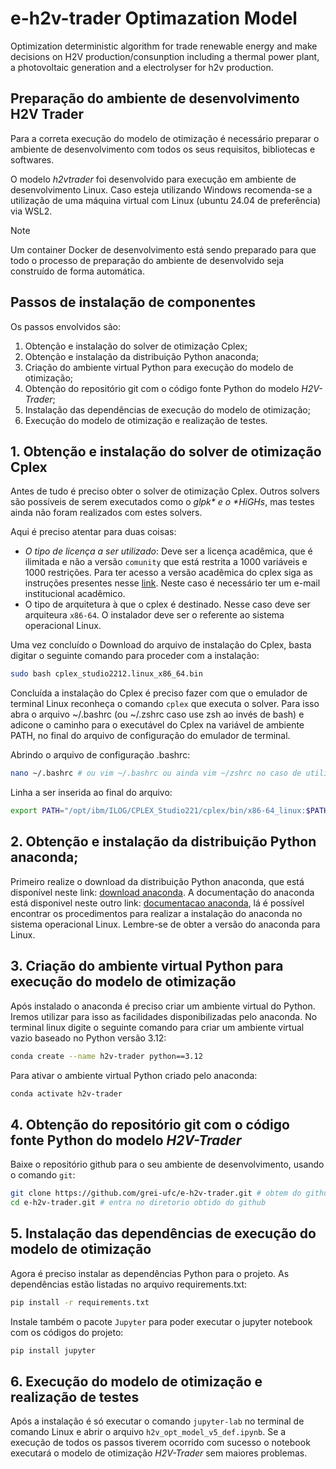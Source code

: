 # e-h2v-trader Optimazation Model

Optimization deterministic algorithm for trade renewable energy and make decisions on H2V production/consunption including a thermal power plant, a photovoltaic generation and a electrolyser for h2v production.

## Preparação do ambiente de desenvolvimento H2V Trader

Para a correta execução do modelo de otimização é necessário preparar o ambiente de desenvolvimento  com todos os seus requisitos, bibliotecas e softwares.

O modelo _h2vtrader_ foi desenvolvido para execução em ambiente de desenvolvimento Linux. Caso esteja utilizando Windows recomenda-se a utilização de uma máquina virtual com Linux (ubuntu 24.04 de preferência) via WSL2.

> [!NOTE]
> Um container Docker de desenvolvimento está sendo preparado para que todo o processo de preparação do ambiente de desenvolvido seja construído de forma automática.

## Passos de instalação de componentes

Os passos envolvidos são:

1. Obtenção e instalação do solver de otimização Cplex;
2. Obtenção e instalação da distribuição Python anaconda;
3. Criação do ambiente virtual Python para execução do modelo de otimização;
4. Obtenção do repositório git com o código fonte Python do modelo _H2V-Trader_;
5. Instalação das dependências de execução do  modelo de otimização;
6. Execução do modelo de otimização e realização de testes.

## 1. Obtenção e instalação do solver de otimização Cplex

Antes de tudo é preciso obter o solver de otimização Cplex. Outros solvers são possíveis de serem executados como o _glpk* e o *HiGHs_, mas testes ainda não foram realizados com estes solvers.

Aqui é preciso atentar para duas coisas:

- _O tipo de licença a ser utilizado_: Deve ser a licença acadêmica, que é ilimitada e não a versão `comunity` que está restrita a 1000 variáveis e 1000 restrições. Para ter acesso a versão acadêmica do cplex siga as instruções presentes nesse [link](https://community.ibm.com/community/user/ai-datascience/blogs/xavier-nodet1/2020/07/09/cplex-free-for-students). Neste caso é necessário ter um e-mail institucional acadêmico.
- O tipo de arquitetura à que o cplex é destinado. Nesse caso deve ser arquiteura `x86-64`. O instalador deve ser o referente ao sistema operacional Linux.

Uma vez concluído o Download do arquivo de instalação do Cplex, basta digitar o seguinte comando para proceder com a instalação:

```sh
sudo bash cplex_studio2212.linux_x86_64.bin
```

Concluída a instalação do Cplex é preciso fazer com que o emulador de terminal Linux reconheça o comando `cplex` que executa o solver. Para isso abra o arquivo ~/.bashrc (ou ~/.zshrc caso use zsh ao invés de bash) e adicone o caminho para o executável do Cplex na variável de ambiente PATH, no final do arquivo de configuração do emulador de terminal.

Abrindo o arquivo de configuração .bashrc:

```sh
nano ~/.bashrc # ou vim ~/.bashrc ou ainda vim ~/zshrc no caso de utilizar zsh
```

Linha a ser inserida ao final do arquivo:

```sh
export PATH="/opt/ibm/ILOG/CPLEX_Studio221/cplex/bin/x86-64_linux:$PATH"
```

## 2. Obtenção e instalação da distribuição Python anaconda;

Primeiro realize o download da distribuição Python anaconda, que está disponível neste link: [download anaconda](https://www.anaconda.com/download). A documentação do anaconda está disponivel neste outro link: [documentacao anaconda](https://docs.anaconda.com/anaconda/install/), lá é possível encontrar os procedimentos para realizar a instalação do anaconda no sistema operacional Linux. Lembre-se de obter a versão do anaconda para Linux.

## 3. Criação do ambiente virtual Python para execução do modelo de otimização

Após instalado o anaconda é preciso criar um ambiente virtual do Python. Iremos utilizar para isso as facilidades disponibilizadas pelo anaconda. No terminal linux digite o seguinte comando para criar um ambiente virtual vazio baseado no Python versão 3.12:

```sh
conda create --name h2v-trader python==3.12
```

Para ativar o ambiente virtual Python criado pelo anaconda:

```sh
conda activate h2v-trader
```

## 4. Obtenção do repositório git com o código fonte Python do modelo _H2V-Trader_

Baixe o repositório github para o seu ambiente de desenvolvimento, usando o comando `git`:

```sh
git clone https://github.com/grei-ufc/e-h2v-trader.git # obtem do github
cd e-h2v-trader.git # entra no diretorio obtido do github
```

## 5. Instalação das dependências de execução do  modelo de otimização

Agora é preciso instalar as dependências Python para o projeto. As dependências estão listadas no arquivo requirements.txt:

```sh
pip install -r requirements.txt
```

Instale também o pacote `Jupyter` para poder executar o jupyter notebook com os códigos do projeto:

```sh
pip install jupyter
```

## 6. Execução do modelo de otimização e realização de testes

Após a instalação é só executar o comando `jupyter-lab` no terminal de comando Linux e abrir o arquivo `h2v_opt_model_v5_def.ipynb`. Se a execução de todos os passos tiverem ocorrido com sucesso o notebook executará o modelo de otimização _H2V-Trader_ sem maiores problemas.
